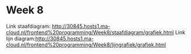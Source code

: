 # Week 8
Link staafdiagram: http://30845.hosts1.ma-cloud.nl/frontend%20programming/Week8/staafdiagram/grafiek.html 
Link lijn diagram:http://30845.hosts1.ma-cloud.nl/frontend%20programming/Week8/lijngrafiek/grafiek.html